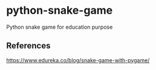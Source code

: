 # python-snake-game
Python snake game for education purpose

## References
https://www.edureka.co/blog/snake-game-with-pygame/